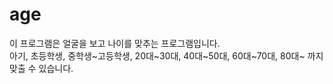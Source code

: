 # age
이 프로그램은 얼굴을 보고 나이를 맞추는 프로그램입니다.  
아기, 초등학생, 중학생~고등학생, 20대~30대, 40대~50대, 60대~70대, 80대~ 까지
맞출 수 있습니다.  

